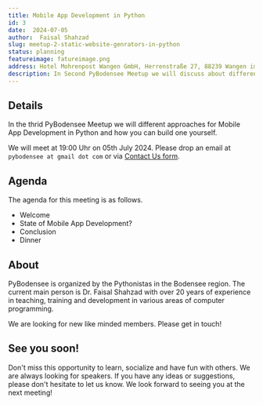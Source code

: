 ```yaml
---
title: Mobile App Development in Python
id: 3
date:  2024-07-05
author:  Faisal Shahzad
slug: meetup-2-static-website-genrators-in-python
status: planning
featureimage: fatureimage.png
address: Hotel Mohrenpost Wangen GmbH, Herrenstraße 27, 88239 Wangen im Allgaeu, Germany
description: In Second PyBodensee Meetup we will discuss about different Static Site Genrators in Python and how to build one by yourself.
---
```


## Details
In the thrid PyBodensee Meetup we will different approaches for Mobile App Development in Python and how you can build one yourself.

We will meet at 19:00 Uhr on 05th July 2024. Please drop an email at ``pybodensee at gmail dot com`` or via [Contact Us form](/contact/).

## Agenda

The agenda for this meeting is as follows. 

- Welcome
- State of Mobile App Development?
- Conclusion
- Dinner

## About

PyBodensee is organized by the Pythonistas in the Bodensee region. The current main person is Dr. Faisal Shahzad with over 20 years of experience in teaching, training and development in various areas of computer programming.

We are looking for new like minded members. Please get in touch!


## See you soon!
Don't miss this opportunity to learn, socialize and have fun with others. We are always looking for speakers. If you have any ideas or suggestions, please don't hesitate to let us know. We look forward to seeing you at the next meeting!